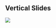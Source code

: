 ##  Vertical Slides

<img src="http://new.tinygrab.com/918d3cf0566946dd58688c5b6a66a72bf2c58926b7.png"/>
